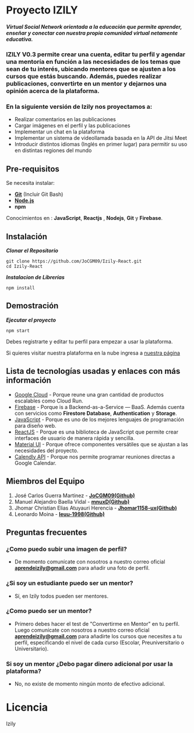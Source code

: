 # Proyecto IZILY
##### Virtual Social Network orientada a la educación que permite aprender, enseñar y conectar con nuestra propia comunidad virtual netamente educativa.

### IZILY V0.3 permite crear una cuenta, editar tu perfil y agendar una mentoría en función a las necesidades de los temas que sean de tu interés, ubicando mentores que se ajusten a los cursos que estás buscando. Además, puedes realizar publicaciones, convertirte en un mentor y dejarnos una opinión acerca de la plataforma. 

### En la siguiente versión de Izily nos proyectamos a:
- Realizar comentarios en las publicaciones
- Cargar imágenes en el perfil y las publicaciones
- Implementar un chat en la plataforma
- Implementar un sistema de videollamada basada en la API de Jitsi Meet
- Introducir distintos idiomas (Inglés en primer lugar) para permitir su uso en distintas regiones del mundo

## Pre-requisitos

Se necesita instalar:
- **[Git](https://git-scm.com/downloads)** (Incluir Git Bash)
- **[Node.js](https://nodejs.org/es/download/)**
- **npm**


Conocimientos en : **JavaScript**, **Reactjs** , **Nodejs**, **Git** y **Firebase**.



## Instalación
***Clonar el Repositorio***
```
git clone https://github.com/JoCGM09/Izily-React.git
cd Izily-React
```

***Instalacion de Librerías***
```
npm install
```

## Demostración
***Ejecutar el proyecto***
```
npm start
```

Debes registrarte y editar tu perfil para empezar a usar la plataforma.

Si quieres visitar nuestra plataforma en la nube ingresa a
[nuestra página](https://stage-pkabgbtwaa-ue.a.run.app/)


## Lista de tecnologías usadas y enlaces con más información
- [Google Cloud](https://cloud.google.com/) - Porque reune una gran cantidad de productos escalables como Cloud Run.
- [Firebase](https://firebase.google.com/docs) - Porque is a Backend-as-a-Service — BaaS. Además cuenta con servicios como **Firestore Database**, **Authentication** y **Storage**.  
- [JavaScript](https://es.reactjs.org/docs/getting-started.html) - Porque es uno de los mejores lenguajes de programación para diseño web.
- [ReactJS](https://www.w3schools.com/js/DEFAULT.asp) - Porque es una biblioteca de JavaScript que permite crear interfaces de usuario de manera rápida y sencilla.
- [Material UI](https://material-ui.com/) - Porque ofrece componentes versátiles que se ajustan a las necesidades del proyecto.
- [Calendly API](https://developer.calendly.com/) - Porque nos permite programar reuniones directas a Google Calendar.

## Miembros del Equipo
1. José Carlos Guerra Martinez - **[JoCGM09(Github)](https://github.com/JoCGM09)**
2. Manuel Alejandro Baella Vidal - **[mnuxD(Github)](https://github.com/mnuxD)**
3. Jhomar Christian Elias Atuyauri Herencia - **[Jhomar1158-ux(Github)](https://github.com/Jhomar1158-ux)**
4. Leonardo Moina - **[leuu-1998(Github)](https://github.com/leuu-1998)**

## Preguntas frecuentes
### ¿Como puedo subir una imagen de perfil?
-  De momento comunícate con nosotros a nuestro correo oficial **aprendeizily@gmail.com** para añadir una foto de perfil.
### ¿Si soy un estudiante puedo ser un mentor?
- Sí, en Izily todos pueden ser mentores.
### ¿Como puedo ser un mentor?
-  Primero debes hacer el test de "Convertirme en Mentor" en tu perfil. Luego comunícate con nosotros a nuestro correo oficial **aprendeizily@gmail.com** para añadirte los cursos que necesites a tu perfil, especificando el nivel de cada curso (Escolar, Preuniversitario o Universitario).
### Si soy un mentor ¿Debo pagar dinero adicional por usar la plataforma?
- No, no existe de momento ningún monto de efectivo adicional.

# Licencia
Izily
